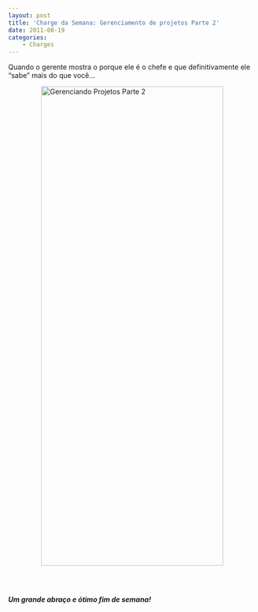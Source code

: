 ```yaml
---
layout: post
title: 'Charge da Semana: Gerenciamento de projetos Parte 2'
date: 2011-08-19 
categories:
    - Charges
---
```


<p>Quando o gerente mostra o porque ele é o chefe e que definitivamente ele “sabe” mais do que você…</p>
<p><a href="http://blob.vitormeriat.com.br/images/2011/08/gerenciando-projetos-parte-2.png"><img style="background-image:none;border-bottom:0;border-left:0;padding-left:0;padding-right:0;display:block;float:none;margin-left:auto;border-top:0;margin-right:auto;border-right:0;padding-top:0;" title="Gerenciando Projetos Parte 2"   alt="Gerenciando Projetos Parte 2" src="http://blob.vitormeriat.com.br/images/2011/08/gerenciando-projetos-parte-2.png" width="370" height="975" /></a></p>
<h5>&#160;</h5>
<h5>Um grande abraço e ótimo fim de semana!</h5>